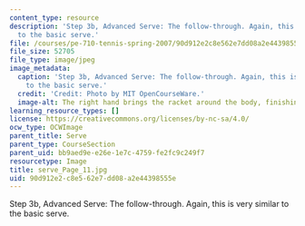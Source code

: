 ```yaml
---
content_type: resource
description: 'Step 3b, Advanced Serve: The follow-through. Again, this is very similar
  to the basic serve.'
file: /courses/pe-710-tennis-spring-2007/90d912e2c8e562e7dd08a2e44398555e_serve_Page_11.jpg
file_size: 52705
file_type: image/jpeg
image_metadata:
  caption: 'Step 3b, Advanced Serve: The follow-through. Again, this is very similar
    to the basic serve.'
  credit: 'Credit: Photo by MIT OpenCourseWare.'
  image-alt: The right hand brings the racket around the body, finishing the motion.
learning_resource_types: []
license: https://creativecommons.org/licenses/by-nc-sa/4.0/
ocw_type: OCWImage
parent_title: Serve
parent_type: CourseSection
parent_uid: bb9aed9e-e26e-1e7c-4759-fe2fc9c249f7
resourcetype: Image
title: serve_Page_11.jpg
uid: 90d912e2-c8e5-62e7-dd08-a2e44398555e
---
```

Step 3b, Advanced Serve: The follow-through. Again, this is very similar to the basic serve.
